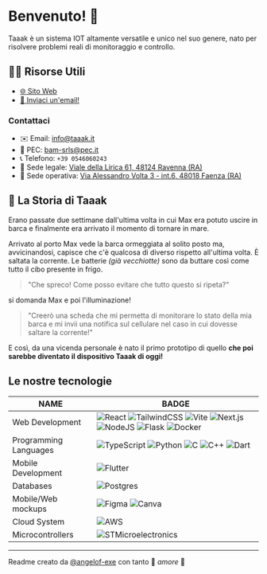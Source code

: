 # Benvenuto! 👋

Taaak è un sistema IOT altamente versatile e unico nel suo genere, nato per risolvere problemi reali di monitoraggio e controllo.

## 👩‍💻 Risorse Utili

- [🌐 Sito Web](https://taaak.it/)
- [📨 Inviaci un'email!](mailto:info@taaak.it)

### Contattaci
- ✉️ Email: info@taaak.it
- 📧 PEC: bam-srls@pec.it
- 📞 Telefono: `+39 0546060243`
- 📍 Sede legale: [Viale della Lirica 61, 48124 Ravenna (RA)](https://maps.app.goo.gl/MwiKWyqh89ipEprB9)
- 📍 Sede operativa: [Via Alessandro Volta 3 - int.6, 48018 Faenza (RA)](https://maps.app.goo.gl/ZUWxvW8VcVgqRDQf9)


## 🍿 La Storia di Taaak

Erano passate due settimane dall'ultima volta in cui Max era potuto uscire in barca e finalmente era arrivato il momento di tornare in mare.

Arrivato al porto Max vede la barca ormeggiata al solito posto ma, avvicinandosi, capisce che c'è qualcosa di diverso rispetto all'ultima volta.
È saltata la corrente. Le batterie _(già vecchiotte)_ sono da buttare così come tutto il cibo presente in frigo.

> "Che spreco! Come posso evitare che tutto questo si ripeta?"

si domanda Max e poi l'illuminazione!

> "Creerò una scheda che mi permetta di monitorare lo stato della mia barca e mi invii una notifica sul cellulare nel caso in cui dovesse saltare la corrente!"

E così, da una vicenda personale è nato il primo prototipo di quello **che poi sarebbe diventato il dispositivo Taaak di oggi!**

## Le nostre tecnologie

<div align="center">
  
| NAME | BADGE |
| ------ | ------ |
| Web Development | ![React](https://img.shields.io/badge/React-%2320232a.svg?logo=react&logoColor=%2361DAFB) ![TailwindCSS](https://img.shields.io/badge/Tailwind%20CSS-%2338B2AC.svg?logo=tailwind-css&logoColor=white) ![Vite](https://img.shields.io/badge/Vite-646CFF?logo=vite&logoColor=fff)  ![Next.js](https://img.shields.io/badge/Next.js-black?logo=next.js&logoColor=white) ![NodeJS](https://img.shields.io/badge/Node.js-6DA55F?logo=node.js&logoColor=white) ![Flask](https://img.shields.io/badge/Flask-000?logo=flask&logoColor=fff) ![Docker](https://img.shields.io/badge/Docker-2496ED?logo=docker&logoColor=fff)|
| Programming Languages | ![TypeScript](https://img.shields.io/badge/TypeScript-3178C6?logo=typescript&logoColor=fff) ![Python](https://img.shields.io/badge/Python-3776AB?logo=python&logoColor=fff) ![C](https://img.shields.io/badge/C-00599C?logo=c&logoColor=white) ![C++](https://img.shields.io/badge/C++-%2300599C.svg?logo=c%2B%2B&logoColor=white) ![Dart](https://img.shields.io/badge/Dart-%230175C2.svg?logo=dart&logoColor=white)|
| Mobile Development | ![Flutter](https://img.shields.io/badge/Flutter-02569B?logo=flutter&logoColor=fff) | 
| Databases | ![Postgres](https://img.shields.io/badge/Postgres-%23316192.svg?logo=postgresql&logoColor=white) |
| Mobile/Web mockups | ![Figma](https://img.shields.io/badge/Figma-F24E1E?logo=figma&logoColor=white) ![Canva](https://img.shields.io/badge/Canva-%2300C4CC.svg?&logo=Canva&logoColor=white) |
| Cloud System | ![AWS](https://img.shields.io/badge/AWS-%23FF9900.svg?logo=amazon-web-services&logoColor=white) |
| Microcontrollers | ![STMicroelectronics](https://a11ybadges.com/badge?logo=stmicroelectronics) |

</div>


---

Readme creato da [@angelof-exe](https://github.com/angelof-exe) con tanto 💙 _amore_ 💚

